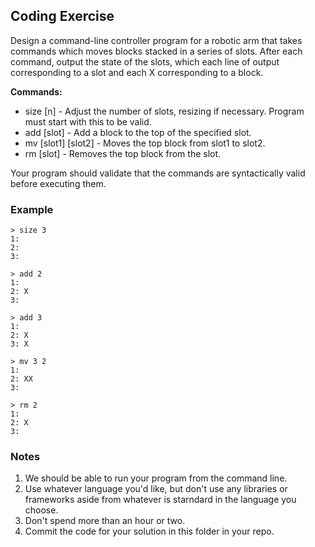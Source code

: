 ## Coding Exercise

Design a command-line controller program for a robotic arm that takes commands which moves blocks stacked in a series of slots. After each command, output the state of the slots, which each line of output corresponding to a slot and each X corresponding to a block.

**Commands:**

  * size [n] - Adjust the number of slots, resizing if necessary. Program must start with this to be valid.
  * add [slot] - Add a block to the top of the specified slot.
  * mv [slot1] [slot2] - Moves the top block from slot1 to slot2.
  * rm [slot] - Removes the top block from the slot.

Your program should validate that the commands are syntactically valid before executing them.

### Example

```
> size 3
1:
2:
3:

> add 2
1:
2: X
3:

> add 3
1:
2: X
3: X

> mv 3 2
1:
2: XX
3:

> rm 2
1:
2: X
3:
```

### Notes
1. We should be able to run your program from the command line.
2. Use whatever language you'd like, but don't use any libraries or frameworks aside from whatever is starndard in the language you choose.
4. Don't spend more than an hour or two.
5. Commit the code for your solution in this folder in your repo.
